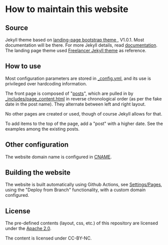 # How to maintain this website

## Source 

Jekyll theme based on [landing-page bootstrap theme ](http://startbootstrap.com/templates/landing-page/), V1.0.1. Most documentation will be there.
For more Jekyll details, read [documentation](http://jekyllrb.com/).
The landing page theme used [Freelancer Jekyll theme](https://github.com/jeromelachaud/freelancer-theme/) as reference.

## How to use

Most configuration parameters are stored in [_config.yml](_config.yml), and its use is privileged over hardcoding information. 

The front page is composed of "[posts](_posts)", which are pulled in by [_includes/page_content.html](_includes/page_content.html) in reverse chronological order (as per the fake date in the post name). They alternate between left and right layout. 

No other pages are created or used, though of course Jekyll allows for that.

To add items to the top of the page, add a "post" with a higher date. See the examples among the existing posts.

## Other configuration

The website domain name is configured in [CNAME](CNAME). 

## Building the website

The website is built automatically using Github Actions, see [Settings/Pages](settings/pages), using the "Deploy from Branch" functionality, with a custom domain configured.

## License

The pre-defined contents (layout, css, etc.) of this repository are licensed under the [Apache
2.0](http://www.apache.org/licenses/LICENSE-2.0.html).

The content is licensed under CC-BY-NC.


